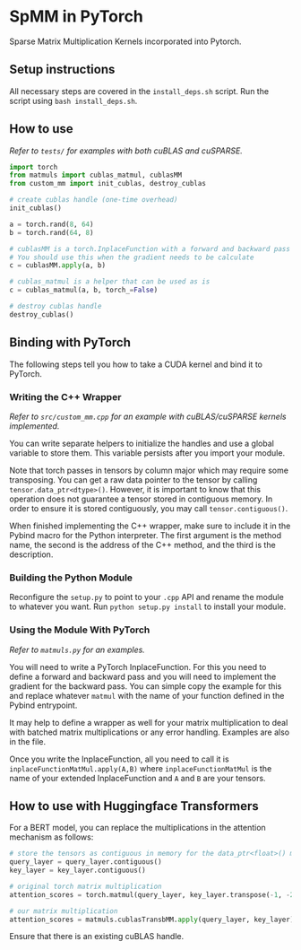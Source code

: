 # SpMM in PyTorch
Sparse Matrix Multiplication Kernels incorporated into Pytorch.

## Setup instructions

All necessary steps are covered in the `install_deps.sh` script.
Run the script using `bash install_deps.sh`.

## How to use
*Refer to `tests/` for examples with both cuBLAS and cuSPARSE.*

```python
import torch
from matmuls import cublas_matmul, cublasMM
from custom_mm import init_cublas, destroy_cublas

# create cublas handle (one-time overhead)
init_cublas()

a = torch.rand(8, 64)
b = torch.rand(64, 8)

# cublasMM is a torch.InplaceFunction with a forward and backward pass
# You should use this when the gradient needs to be calculate
c = cublasMM.apply(a, b)

# cublas_matmul is a helper that can be used as is
c = cublas_matmul(a, b, torch_=False)

# destroy cublas handle
destroy_cublas()
```

## Binding with PyTorch
The following steps tell you how to take a CUDA kernel and bind it to PyTorch.

### Writing the C++ Wrapper
*Refer to `src/custom_mm.cpp` for an example with cuBLAS/cuSPARSE kernels implemented.*

You can write separate helpers to initialize the handles and use a global variable to store them. This variable persists after you import your module.

Note that torch passes in tensors by column major which may require some transposing. You can get a raw data pointer to the tensor by calling `tensor.data_ptr<dtype>()`. However, it is important to know that this operation does not guarantee a tensor stored in contiguous memory. In order to ensure it is stored contiguously, you may call `tensor.contiguous()`.

When finished implementing the C++ wrapper, make sure to include it in the Pybind macro for the Python interpreter. The first argument is the method name, the second is the address of the C++ method, and the third is the description.

### Building the Python Module
Reconfigure the `setup.py` to point to your `.cpp` API and rename the module to whatever you want.
Run `python setup.py install` to install your module.

### Using the Module With PyTorch
*Refer to `matmuls.py` for an examples.*

You will need to write a PyTorch InplaceFunction. For this you need to define a forward and backward pass and you will need to implement the gradient for the backward pass. You can simple copy the example for this and replace whatever `matmul` with the name of your function defined in the Pybind entrypoint.

It may help to define a wrapper as well for your matrix multiplication to deal with batched matrix multiplications or any error handling. Examples are also in the file.

Once you write the InplaceFunction, all you need to call it is `inplaceFunctionMatMul.apply(A,B)` where `inplaceFunctionMatMul` is the name of your extended InplaceFunction and `A` and `B` are your tensors.

## How to use with Huggingface Transformers
For a BERT model, you can replace the multiplications in the attention mechanism as follows:

```python
# store the tensors as contiguous in memory for the data_ptr<float>() method.
query_layer = query_layer.contiguous()
key_layer = key_layer.contiguous()

# original torch matrix multiplication
attention_scores = torch.matmul(query_layer, key_layer.transpose(-1, -2))

# our matrix multiplication
attention_scores = matmuls.cublasTransbMM.apply(query_layer, key_layer)
```

Ensure that there is an existing cuBLAS handle.


